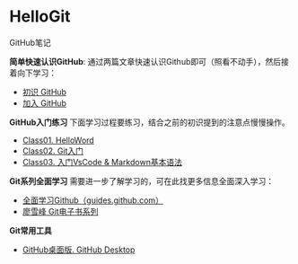 # HelloGit
GitHub笔记


**简单快速认识GitHub**: 
通过两篇文章快速认识Github即可（照看不动手），然后接着向下学习：
- [初识 GitHub](https://www.jianshu.com/p/94e2794cb270)
- [加入 GitHub](https://www.jianshu.com/p/d9f9bba4da0f)

**GitHub入门练习**
下面学习过程要练习，结合之前的初识提到的注意点慢慢操作。
- [Class01. HelloWord](https://guides.github.com/activities/hello-world/)
- [Class02. Git入门](https://guides.github.com/introduction/git-handbook/)
- [Class03. 入门VsCode & Markdown基本语法](https://www.cnblogs.com/LuckyZLi/p/9776143.html)

**Git系列全面学习**
需要进一步了解学习的，可在此找更多信息全面深入学习：
 - [全面学习Github（guides.github.com）](https://guides.github.com/)
 - [廖雪峰 Git电子书系列](https://www.liaoxuefeng.com/wiki/0013739516305929606dd18361248578c67b8067c8c017b000)

**Git常用工具**
- [GitHub桌面版. GitHub Desktop](https://guides.github.com/activities/hello-world/)

